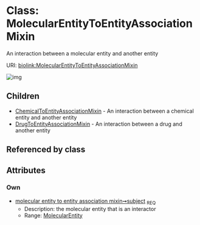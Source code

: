 
# Class: MolecularEntityToEntityAssociationMixin


An interaction between a molecular entity and another entity

URI: [biolink:MolecularEntityToEntityAssociationMixin](https://w3id.org/biolink/vocab/MolecularEntityToEntityAssociationMixin)


![img](http://yuml.me/diagram/nofunky;dir:TB/class/[MolecularEntity]<subject%201..1-%20[MolecularEntityToEntityAssociationMixin],[MolecularEntityToEntityAssociationMixin]^-[DrugToEntityAssociationMixin],[MolecularEntityToEntityAssociationMixin]^-[ChemicalToEntityAssociationMixin],[MolecularEntity],[DrugToEntityAssociationMixin],[ChemicalToEntityAssociationMixin])

## Children

 * [ChemicalToEntityAssociationMixin](ChemicalToEntityAssociationMixin.md) - An interaction between a chemical entity and another entity
 * [DrugToEntityAssociationMixin](DrugToEntityAssociationMixin.md) - An interaction between a drug and another entity

## Referenced by class


## Attributes


### Own

 * [molecular entity to entity association mixin➞subject](molecular_entity_to_entity_association_mixin_subject.md)  <sub>REQ</sub>
     * Description: the molecular entity that is an interactor
     * Range: [MolecularEntity](MolecularEntity.md)
